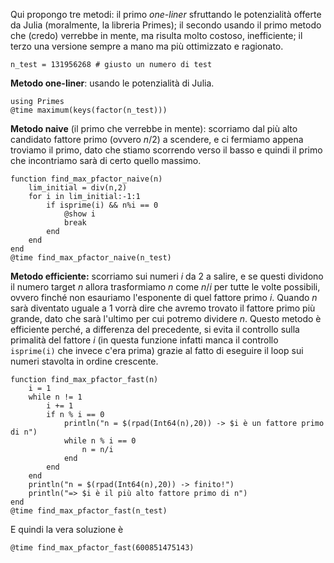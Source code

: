 <!--This file was generated, do not modify it.-->
Qui propongo tre metodi: il primo _one-liner_ sfruttando le potenzialità offerte da Julia (moralmente, la libreria Primes); il secondo usando il primo metodo che (credo) verrebbe in mente, ma risulta molto costoso, inefficiente; il terzo una versione sempre a mano ma più ottimizzato e ragionato.

````julia:ex1
n_test = 131956268 # giusto un numero di test
````

**Metodo one-liner**: usando le potenzialità di Julia.

````julia:ex2
using Primes
@time maximum(keys(factor(n_test)))
````

**Metodo naive** (il primo che verrebbe in mente): scorriamo dal più alto candidato fattore primo (ovvero $n/2$) a scendere, e ci fermiamo appena troviamo il primo, dato che stiamo scorrendo verso il basso e quindi il primo che incontriamo sarà di certo quello massimo.

````julia:ex3
function find_max_pfactor_naive(n)
	lim_initial = div(n,2)
	for i in lim_initial:-1:1
		if isprime(i) && n%i == 0
			@show i
			break
		end
	end
end
@time find_max_pfactor_naive(n_test)
````

**Metodo efficiente:** scorriamo sui numeri $i$ da 2 a salire, e se questi dividono il numero target $n$ allora trasformiamo $n$ come $n/i$ per tutte le volte possibili, ovvero finché non esauriamo l'esponente di quel fattore primo $i$. Quando $n$ sarà diventato uguale a 1 vorrà dire che avremo trovato il fattore primo più grande, dato che sarà l'ultimo per cui potremo dividere $n$. Questo metodo è efficiente perché, a differenza del precedente, si evita il controllo sulla primalità del fattore $i$ (in questa funzione infatti manca il controllo `isprime(i)` che invece c'era prima) grazie al fatto di eseguire il loop sui numeri stavolta in ordine crescente.

````julia:ex4
function find_max_pfactor_fast(n)
	i = 1
	while n != 1
		i += 1
		if n % i == 0
			println("n = $(rpad(Int64(n),20)) -> $i è un fattore primo di n")
			while n % i == 0
				n = n/i
			end
		end
	end
	println("n = $(rpad(Int64(n),20)) -> finito!")
	println("=> $i è il più alto fattore primo di n")
end
@time find_max_pfactor_fast(n_test)
````

E quindi la vera soluzione è

````julia:ex5
@time find_max_pfactor_fast(600851475143)
````

